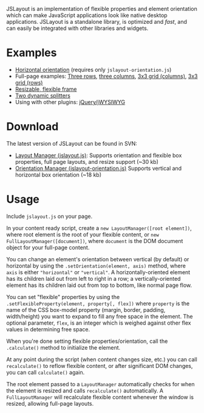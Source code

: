 JSLayout is an implementation of flexible properties and element orientation which can make JavaScript applications look like native desktop applications. JSLayout is a standalone library, is optimized and _fast_, and can easily be integrated with other libraries and widgets.

# Examples #

  * [Horizontal orientation](http://jslayout.googlecode.com/svn/trunk/examples/orientation.html) (requires only `jslayout-orientation.js`)
  * Full-page examples: [Three rows](http://jslayout.googlecode.com/svn/trunk/examples/rows.html), [three columns](http://jslayout.googlecode.com/svn/trunk/examples/columns.html), [3x3 grid (columns)](http://jslayout.googlecode.com/svn/trunk/examples/columns-grid.html), [3x3 grid (rows)](http://jslayout.googlecode.com/svn/trunk/examples/rows-grid.html)
  * [Resizable, flexible frame](http://jslayout.googlecode.com/svn/trunk/examples/resizeable.html)
  * [Two dynamic splitters](http://jslayout.googlecode.com/svn/trunk/examples/splitters.html)
  * Using with other plugins: [jQuery/jWYSIWYG](http://jslayout.googlecode.com/svn/trunk/examples/jwysiwyg.html)

# Download #

The latest version of JSLayout can be found in SVN:

  * [Layout Manager (jslayout.js)](http://jslayout.googlecode.com/svn/trunk/jslayout.js): Supports orientation and flexible box properties, full page layouts, and resize support (~30 kb)
  * [Orientation Manager (jslayout-orientation.js)](http://jslayout.googlecode.com/svn/trunk/jslayout-orientation.js) Supports vertical and horizontal box orientation (~18 kb)

# Usage #

Include `jslayout.js` on your page.

In your content ready script, create a `new LayoutManager([root element])`, where root element is the root of your flexible content, or `new FullLayoutManager([document])`, where `document` is the DOM document object for your full-page content.

You can change an element's orientation between vertical (by default) or horizontal by using the `.setOrientation(element, axis)` method, where `axis` is either `"horizontal"` or `"vertical"`. A horizontally-oriented element has its children laid out from left to right in a row; a vertically-oriented element has its children laid out from top to bottom, like normal page flow.

You can set "flexible" properties by using the `.setFlexibleProperty(element, property[, flex])` where `property` is the name of the CSS box-model property (margin, border, padding, width/height) you want to expand to fill any free space in the element. The optional parameter, `flex`, is an integer which is weighed against other flex values in determining free space.

When you're done setting flexible properties/orientation, call the `.calculate()` method to initialize the element.

At any point during the script (when content changes size, etc.) you can call `recalculate()` to reflow flexible content, or after significant DOM changes, you can call `calculate()` again.

The root element passed to a `LayoutManager` automatically checks for when the element is resized and calls `recalculate()` automatically. A `FullLayoutManager` will recalculate flexible content whenever the window is resized, allowing full-page layouts.